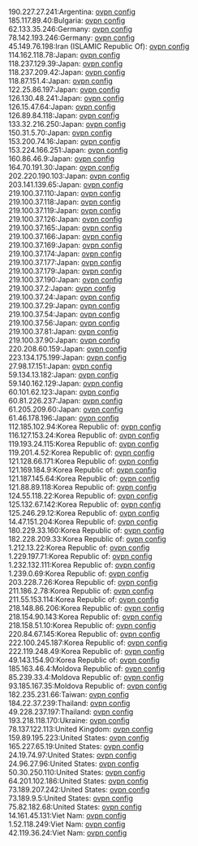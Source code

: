 190.227.27.241:Argentina: [ovpn config](vpn/190_227_27_241.ovpn)  
185.117.89.40:Bulgaria: [ovpn config](vpn/185_117_89_40.ovpn)  
62.133.35.246:Germany: [ovpn config](vpn/62_133_35_246.ovpn)  
78.142.193.246:Germany: [ovpn config](vpn/78_142_193_246.ovpn)  
45.149.76.198:Iran (ISLAMIC Republic Of): [ovpn config](vpn/45_149_76_198.ovpn)  
114.162.118.78:Japan: [ovpn config](vpn/114_162_118_78.ovpn)  
118.237.129.39:Japan: [ovpn config](vpn/118_237_129_39.ovpn)  
118.237.209.42:Japan: [ovpn config](vpn/118_237_209_42.ovpn)  
118.87.151.4:Japan: [ovpn config](vpn/118_87_151_4.ovpn)  
122.25.86.197:Japan: [ovpn config](vpn/122_25_86_197.ovpn)  
126.130.48.241:Japan: [ovpn config](vpn/126_130_48_241.ovpn)  
126.15.47.64:Japan: [ovpn config](vpn/126_15_47_64.ovpn)  
126.89.84.118:Japan: [ovpn config](vpn/126_89_84_118.ovpn)  
133.32.216.250:Japan: [ovpn config](vpn/133_32_216_250.ovpn)  
150.31.5.70:Japan: [ovpn config](vpn/150_31_5_70.ovpn)  
153.200.74.16:Japan: [ovpn config](vpn/153_200_74_16.ovpn)  
153.224.166.251:Japan: [ovpn config](vpn/153_224_166_251.ovpn)  
160.86.46.9:Japan: [ovpn config](vpn/160_86_46_9.ovpn)  
164.70.191.30:Japan: [ovpn config](vpn/164_70_191_30.ovpn)  
202.220.190.103:Japan: [ovpn config](vpn/202_220_190_103.ovpn)  
203.141.139.65:Japan: [ovpn config](vpn/203_141_139_65.ovpn)  
219.100.37.110:Japan: [ovpn config](vpn/219_100_37_110.ovpn)  
219.100.37.118:Japan: [ovpn config](vpn/219_100_37_118.ovpn)  
219.100.37.119:Japan: [ovpn config](vpn/219_100_37_119.ovpn)  
219.100.37.126:Japan: [ovpn config](vpn/219_100_37_126.ovpn)  
219.100.37.165:Japan: [ovpn config](vpn/219_100_37_165.ovpn)  
219.100.37.166:Japan: [ovpn config](vpn/219_100_37_166.ovpn)  
219.100.37.169:Japan: [ovpn config](vpn/219_100_37_169.ovpn)  
219.100.37.174:Japan: [ovpn config](vpn/219_100_37_174.ovpn)  
219.100.37.177:Japan: [ovpn config](vpn/219_100_37_177.ovpn)  
219.100.37.179:Japan: [ovpn config](vpn/219_100_37_179.ovpn)  
219.100.37.190:Japan: [ovpn config](vpn/219_100_37_190.ovpn)  
219.100.37.2:Japan: [ovpn config](vpn/219_100_37_2.ovpn)  
219.100.37.24:Japan: [ovpn config](vpn/219_100_37_24.ovpn)  
219.100.37.29:Japan: [ovpn config](vpn/219_100_37_29.ovpn)  
219.100.37.54:Japan: [ovpn config](vpn/219_100_37_54.ovpn)  
219.100.37.56:Japan: [ovpn config](vpn/219_100_37_56.ovpn)  
219.100.37.81:Japan: [ovpn config](vpn/219_100_37_81.ovpn)  
219.100.37.90:Japan: [ovpn config](vpn/219_100_37_90.ovpn)  
220.208.60.159:Japan: [ovpn config](vpn/220_208_60_159.ovpn)  
223.134.175.199:Japan: [ovpn config](vpn/223_134_175_199.ovpn)  
27.98.17.151:Japan: [ovpn config](vpn/27_98_17_151.ovpn)  
59.134.13.182:Japan: [ovpn config](vpn/59_134_13_182.ovpn)  
59.140.162.129:Japan: [ovpn config](vpn/59_140_162_129.ovpn)  
60.101.62.123:Japan: [ovpn config](vpn/60_101_62_123.ovpn)  
60.81.226.237:Japan: [ovpn config](vpn/60_81_226_237.ovpn)  
61.205.209.60:Japan: [ovpn config](vpn/61_205_209_60.ovpn)  
61.46.178.196:Japan: [ovpn config](vpn/61_46_178_196.ovpn)  
112.185.102.94:Korea Republic of: [ovpn config](vpn/112_185_102_94.ovpn)  
116.127.153.24:Korea Republic of: [ovpn config](vpn/116_127_153_24.ovpn)  
119.193.24.115:Korea Republic of: [ovpn config](vpn/119_193_24_115.ovpn)  
119.201.4.52:Korea Republic of: [ovpn config](vpn/119_201_4_52.ovpn)  
121.128.66.171:Korea Republic of: [ovpn config](vpn/121_128_66_171.ovpn)  
121.169.184.9:Korea Republic of: [ovpn config](vpn/121_169_184_9.ovpn)  
121.187.145.64:Korea Republic of: [ovpn config](vpn/121_187_145_64.ovpn)  
121.88.89.118:Korea Republic of: [ovpn config](vpn/121_88_89_118.ovpn)  
124.55.118.22:Korea Republic of: [ovpn config](vpn/124_55_118_22.ovpn)  
125.132.67.142:Korea Republic of: [ovpn config](vpn/125_132_67_142.ovpn)  
125.246.29.12:Korea Republic of: [ovpn config](vpn/125_246_29_12.ovpn)  
14.47.151.204:Korea Republic of: [ovpn config](vpn/14_47_151_204.ovpn)  
180.229.33.160:Korea Republic of: [ovpn config](vpn/180_229_33_160.ovpn)  
182.228.209.33:Korea Republic of: [ovpn config](vpn/182_228_209_33.ovpn)  
1.212.13.22:Korea Republic of: [ovpn config](vpn/1_212_13_22.ovpn)  
1.229.197.71:Korea Republic of: [ovpn config](vpn/1_229_197_71.ovpn)  
1.232.132.111:Korea Republic of: [ovpn config](vpn/1_232_132_111.ovpn)  
1.239.0.69:Korea Republic of: [ovpn config](vpn/1_239_0_69.ovpn)  
203.228.7.26:Korea Republic of: [ovpn config](vpn/203_228_7_26.ovpn)  
211.186.2.78:Korea Republic of: [ovpn config](vpn/211_186_2_78.ovpn)  
211.55.153.114:Korea Republic of: [ovpn config](vpn/211_55_153_114.ovpn)  
218.148.86.206:Korea Republic of: [ovpn config](vpn/218_148_86_206.ovpn)  
218.154.90.143:Korea Republic of: [ovpn config](vpn/218_154_90_143.ovpn)  
218.158.51.10:Korea Republic of: [ovpn config](vpn/218_158_51_10.ovpn)  
220.84.67.145:Korea Republic of: [ovpn config](vpn/220_84_67_145.ovpn)  
222.100.245.187:Korea Republic of: [ovpn config](vpn/222_100_245_187.ovpn)  
222.119.248.49:Korea Republic of: [ovpn config](vpn/222_119_248_49.ovpn)  
49.143.154.90:Korea Republic of: [ovpn config](vpn/49_143_154_90.ovpn)  
185.163.46.4:Moldova Republic of: [ovpn config](vpn/185_163_46_4.ovpn)  
85.239.33.4:Moldova Republic of: [ovpn config](vpn/85_239_33_4.ovpn)  
93.185.167.35:Moldova Republic of: [ovpn config](vpn/93_185_167_35.ovpn)  
182.235.231.66:Taiwan: [ovpn config](vpn/182_235_231_66.ovpn)  
184.22.37.239:Thailand: [ovpn config](vpn/184_22_37_239.ovpn)  
49.228.237.197:Thailand: [ovpn config](vpn/49_228_237_197.ovpn)  
193.218.118.170:Ukraine: [ovpn config](vpn/193_218_118_170.ovpn)  
78.137.122.113:United Kingdom: [ovpn config](vpn/78_137_122_113.ovpn)  
159.89.195.223:United States: [ovpn config](vpn/159_89_195_223.ovpn)  
165.227.65.19:United States: [ovpn config](vpn/165_227_65_19.ovpn)  
24.19.74.97:United States: [ovpn config](vpn/24_19_74_97.ovpn)  
24.96.27.96:United States: [ovpn config](vpn/24_96_27_96.ovpn)  
50.30.250.110:United States: [ovpn config](vpn/50_30_250_110.ovpn)  
64.201.102.186:United States: [ovpn config](vpn/64_201_102_186.ovpn)  
73.189.207.242:United States: [ovpn config](vpn/73_189_207_242.ovpn)  
73.189.9.5:United States: [ovpn config](vpn/73_189_9_5.ovpn)  
75.82.182.68:United States: [ovpn config](vpn/75_82_182_68.ovpn)  
14.161.45.131:Viet Nam: [ovpn config](vpn/14_161_45_131.ovpn)  
1.52.118.249:Viet Nam: [ovpn config](vpn/1_52_118_249.ovpn)  
42.119.36.24:Viet Nam: [ovpn config](vpn/42_119_36_24.ovpn)  
